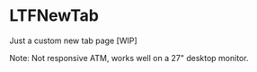 # LTFNewTab
Just a custom new tab page [WIP]

Note: Not responsive ATM, works well on a 27" desktop monitor.
